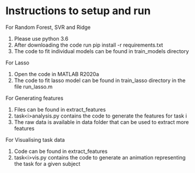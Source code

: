 # Instructions to setup and run

For Random Forest, SVR and Ridge

1. Please use python 3.6
2. After downloading the code run pip install -r requirements.txt
3. The code to fit individual models can be found in train_models directory

For Lasso

1. Open the code in MATLAB R2020a
2. The code to fit lasso model can be found in train_lasso directory in the file run_lasso.m


For Generating features

1. Files can be found in extract_features
2. task\<i\>analysis.py contains the code to generate the features for task i
3. The raw data is available in data folder that can be used to extract more features

For Visualising task data

1. Code can be found in extract_features
2. task\<i\>vis.py contains the code to generate an animation representing the task for a given subject
